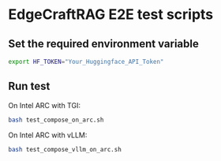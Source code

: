 # EdgeCraftRAG E2E test scripts

## Set the required environment variable

```bash
export HF_TOKEN="Your_Huggingface_API_Token"
```

## Run test

On Intel ARC with TGI:

```bash
bash test_compose_on_arc.sh
```

On Intel ARC with vLLM:

```bash
bash test_compose_vllm_on_arc.sh
```
